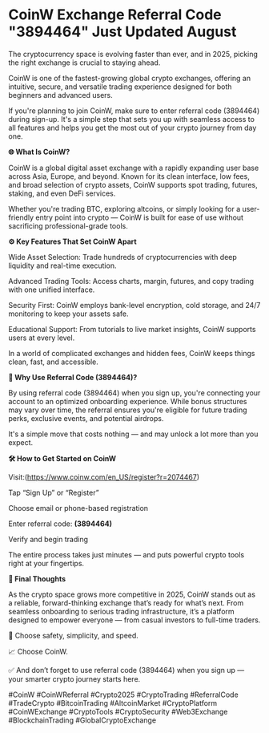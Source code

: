 # CoinW Exchange Referral Code "3894464" Just Updated August

The cryptocurrency space is evolving faster than ever, and in 2025, picking the right exchange is crucial to staying ahead.

CoinW is one of the fastest-growing global crypto exchanges, offering an intuitive, secure, and versatile trading experience designed for both beginners and advanced users.

If you're planning to join CoinW, make sure to enter referral code (3894464) during sign-up. It's a simple step that sets you up with seamless access to all features and helps you get the most out of your crypto journey from day one.

**🌐 What Is CoinW?**

CoinW is a global digital asset exchange with a rapidly expanding user base across Asia, Europe, and beyond. Known for its clean interface, low fees, and broad selection of crypto assets, CoinW supports spot trading, futures, staking, and even DeFi services.

Whether you're trading BTC, exploring altcoins, or simply looking for a user-friendly entry point into crypto — CoinW is built for ease of use without sacrificing professional-grade tools.

**⚙️ Key Features That Set CoinW Apart**

Wide Asset Selection: Trade hundreds of cryptocurrencies with deep liquidity and real-time execution.

Advanced Trading Tools: Access charts, margin, futures, and copy trading with one unified interface.

Security First: CoinW employs bank-level encryption, cold storage, and 24/7 monitoring to keep your assets safe.

Educational Support: From tutorials to live market insights, CoinW supports users at every level.

In a world of complicated exchanges and hidden fees, CoinW keeps things clean, fast, and accessible.

**🎁 Why Use Referral Code (3894464)?**

By using referral code (3894464) when you sign up, you're connecting your account to an optimized onboarding experience. While bonus structures may vary over time, the referral ensures you're eligible for future trading perks, exclusive events, and potential airdrops.

It's a simple move that costs nothing — and may unlock a lot more than you expect.

**🛠️ How to Get Started on CoinW**

Visit:(https://www.coinw.com/en_US/register?r=2074467)

Tap “Sign Up” or “Register”

Choose email or phone-based registration

Enter referral code: **(3894464)**

Verify and begin trading

The entire process takes just minutes — and puts powerful crypto tools right at your fingertips.

**💬 Final Thoughts**

As the crypto space grows more competitive in 2025, CoinW stands out as a reliable, forward-thinking exchange that’s ready for what’s next. From seamless onboarding to serious trading infrastructure, it’s a platform designed to empower everyone — from casual investors to full-time traders.

🔐 Choose safety, simplicity, and speed.

📈 Choose CoinW.

✅ And don’t forget to use referral code (3894464) when you sign up — your smarter crypto journey starts here.

#CoinW #CoinWReferral #Crypto2025 #CryptoTrading #ReferralCode #TradeCrypto #BitcoinTrading #AltcoinMarket #CryptoPlatform #CoinWExchange #CryptoTools #CryptoSecurity #Web3Exchange #BlockchainTrading #GlobalCryptoExchange
